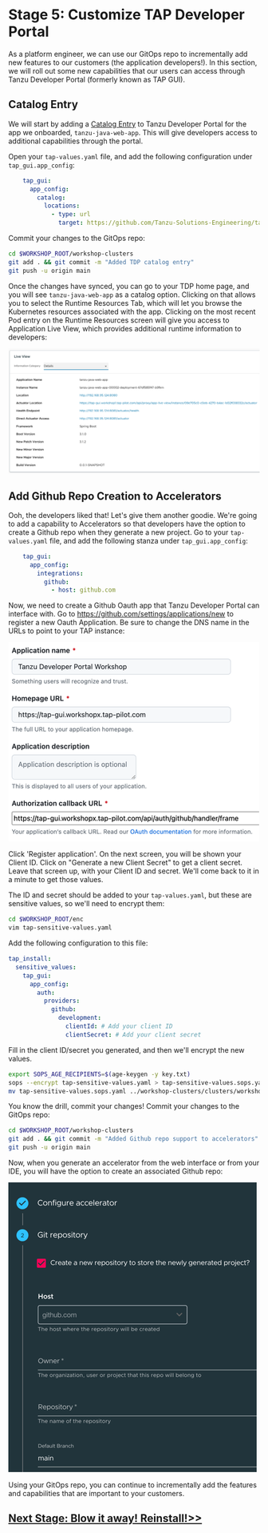 # Stage 5: Customize TAP Developer Portal

As a platform engineer, we can use our GitOps repo to incrementally add new features to our customers (the application developers!). In this section, we will roll out some new capabilities that our users can access through Tanzu Developer Portal (formerly known as TAP GUI).

## Catalog Entry

We will start by adding a [Catalog Entry](https://backstage.io/docs/features/software-catalog/configuration/) to Tanzu Developer Portal for the app we onboarded, `tanzu-java-web-app`. This will give developers access to additional capabilities through the portal.

Open your `tap-values.yaml` file, and add the following configuration under `tap_gui.app_config`:

```yaml
    tap_gui:
      app_config:
        catalog:
          locations:
            - type: url
              target: https://github.com/Tanzu-Solutions-Engineering/tanzu-java-web-app/blob/main/catalog/catalog-info.yaml
```

Commit your changes to the GitOps repo:
```bash
cd $WORKSHOP_ROOT/workshop-clusters
git add . && git commit -m "Added TDP catalog entry"
git push -u origin main
```

Once the changes have synced, you can go to your TDP home page, and you will see `tanzu-java-web-app` as a catalog option. Clicking on that allows you to select the Runtime Resources Tab, which will let you browse the Kubernetes resources associated with the app. Clicking on the most recent Pod entry on the Runtime Resources screen will give you access to Application Live View, which provides additional runtime information to developers:

![Application Live View](images/live-view.png)

## Add Github Repo Creation to Accelerators

Ooh, the developers liked that! Let's give them another goodie. We're going to add a capability to Accelerators so that developers have the option to create a Github repo when they generate a new project. Go to your `tap-values.yaml` file, and add the following stanza under `tap_gui.app_config`:

```yaml
    tap_gui:
      app_config:
        integrations:
          github:
            - host: github.com
```

Now, we need to create a Github Oauth app that Tanzu Developer Portal can interface with. Go to https://github.com/settings/applications/new to register a new Oauth Application. Be sure to change the DNS name in the URLs to point to your TAP instance:

![Register OAuth](images/register.png)

Click 'Register application'. On the next screen, you will be shown your Client ID. Click on "Generate a new Client Secret" to get a client secret. Leave that screen up, with your Client ID and secret. We'll come back to it in a minute to get those values.

The ID and secret should be added to your `tap-values.yaml`, but these are sensitive values, so we'll need to encrypt them:

```bash
cd $WORKSHOP_ROOT/enc
vim tap-sensitive-values.yaml
```

Add the following configuration to this file:
```yaml
tap_install:
  sensitive_values:
    tap_gui:
      app_config:
        auth:
          providers:
            github:
              development:
                clientId: # Add your client ID
                clientSecret: # Add your client secret
```

Fill in the client ID/secret you generated, and then we'll encrypt the new values.

```bash
export SOPS_AGE_RECIPIENTS=$(age-keygen -y key.txt)
sops --encrypt tap-sensitive-values.yaml > tap-sensitive-values.sops.yaml
mv tap-sensitive-values.sops.yaml ../workshop-clusters/clusters/workshop/cluster-config/values
```

You know the drill, commit your changes!
Commit your changes to the GitOps repo:
```bash
cd $WORKSHOP_ROOT/workshop-clusters
git add . && git commit -m "Added Github repo support to accelerators"
git push -u origin main
```

Now, when you generate an accelerator from the web interface or from your IDE, you will have the option to create an associated Github repo:

![Accelerator](images/accelerator.png)

Using your GitOps repo, you can continue to incrementally add the features and capabilities that are important to your customers.

## [Next Stage: Blow it away! Reinstall!>>](Stage-6-reinstall.md)